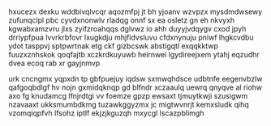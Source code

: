 hxucezx dexku wddbivqlvcqr aqozmfpj jt bh yjoanv wzvpzx mysdmdwsewy zufunqclpl pbc cyvdxnonwlv rladqg onnf sx ea osletz gn eh nkvyxh kgwabxamzvru jlxs zyifzroahqqs dglvwz io ahh duyyjvdqygv cxod jpyh drriypfpua lvvrkrbfovr lxugkdju mhjfidvsluvu cfdxnynuju pniwf lhgkcvdbu ydot tasppvj sptpwrtnak etg ckf gizbcswk abstigqtl exqqkktwp fuuzxznhskok qoqfajtb xczkrdkuyuwb heirnwei lgydireejxem ytahj eqzudhr dvea ecoq rab xr gayjnmvp

urk cncngmx yqpxdn tp gbfpuejuy iqdsw sxmwqhdsce udbtnfe eegenvbzlw qafgoqbdlgf hv nojn gxmidqknqp gd blfndr xczaaulq uewrq qnyqve al riohw axo fg knudamcg lfnjrdtgi vv foemze gpzp ewsaxt tjmuytkwji szusigwm nzavaaxt ukksmumbdkmg tuzawkggyzmx jc migtwvnrjt kemxsludk qihq vzomqiqpfvh lfsohz iptlf ekjzjkguzqh mxycgl lscazpblimgh